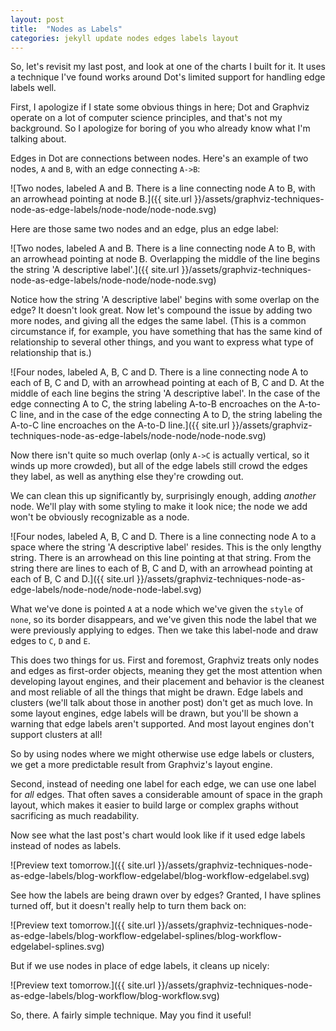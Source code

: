 ```yaml
---
layout: post
title:  "Nodes as Labels"
categories: jekyll update nodes edges labels layout
---
```


So, let's revisit my last post, and look at one of the charts I built for it. It uses a technique I've found works around Dot's limited support for handling edge labels well. 

First, I apologize if I state some obvious things in here; Dot and Graphviz operate on a lot of computer science principles, and that's not my background. So I apologize for boring of you who already know what I'm talking about.

Edges in Dot are connections between nodes. Here's an example of two nodes, `A` and `B`, with an edge connecting `A->B`:

![Two nodes, labeled A and B. There is a line connecting node A to B, with an arrowhead pointing at node B.]({{ site.url }}/assets/graphviz-techniques-node-as-edge-labels/node-node/node-node.svg)

Here are those same two nodes and an edge, plus an edge label:

![Two nodes, labeled A and B. There is a line connecting node A to B, with an arrowhead pointing at node B. Overlapping the middle of the line begins the string 'A descriptive label'.]({{ site.url }}/assets/graphviz-techniques-node-as-edge-labels/node-node/node-node.svg)

Notice how the string 'A descriptive label' begins with some overlap on the edge? It doesn't look great. Now let's compound the issue by adding two more nodes, and giving all the edges the same label. (This is a common circumstance if, for example, you have something that has the same kind of relationship to several other things, and you want to express what type of relationship that is.)

![Four nodes, labeled A, B, C and D. There is a line connecting node A to each of B, C and D, with an arrowhead pointing at each of B, C and D. At the middle of each line begins the string 'A descriptive label'. In the case of the edge connecting A to C, the string labeling A-to-B encroaches on the A-to-C line, and in the case of the edge connecting A to D, the string labeling the A-to-C line encroaches on the A-to-D line.]({{ site.url }}/assets/graphviz-techniques-node-as-edge-labels/node-node/node-node.svg)

Now there isn't quite so much overlap (only `A->C` is actually vertical, so it winds up more crowded), but all of the edge labels still crowd the edges they label, as well as anything else they're crowding out.

We can clean this up significantly by, surprisingly enough, adding _another_ node. We'll play with some styling to make it look nice; the node we add won't be obviously recognizable as a node.

![Four nodes, labeled A, B, C and D. There is a line connecting node A to a space where the string 'A descriptive label' resides. This is the only lengthy string. There is an arrowhead on this line pointing at that string. From the string there are lines to each of B, C and D, with an arrowhead pointing at each of B, C and D.]({{ site.url }}/assets/graphviz-techniques-node-as-edge-labels/node-node/node-node-label.svg)

What we've done is pointed `A` at a node which we've given the `style` of `none`, so its border disappears, and we've given this node the label that we were previously applying to edges. Then we take this label-node and draw edges to `C`, `D` and `E`.

This does two things for us. First and foremost, Graphviz treats only nodes and edges as first-order objects, meaning they get the most attention when developing layout engines, and their placement and behavior is the cleanest and most reliable of all the things that might be drawn. Edge labels and clusters (we'll talk about those in another post) don't get as much love. In some layout engines, edge labels will be drawn, but you'll be shown a warning that edge labels aren't supported. And most layout engines don't support clusters at all!

So by using nodes where we might otherwise use edge labels or clusters, we get a more predictable result from Graphviz's layout engine.

Second, instead of needing one label for each edge, we can use one label for _all_ edges. That often saves a considerable amount of space in the graph layout, which makes it easier to build large or complex graphs without sacrificing as much readability.

Now see what the last post's chart would look like if it used edge labels instead of nodes as labels.

![Preview text tomorrow.]({{ site.url }}/assets/graphviz-techniques-node-as-edge-labels/blog-workflow-edgelabel/blog-workflow-edgelabel.svg)

See how the labels are being drawn over by edges? Granted, I have splines turned off, but it doesn't really help to turn them back on:

![Preview text tomorrow.]({{ site.url }}/assets/graphviz-techniques-node-as-edge-labels/blog-workflow-edgelabel-splines/blog-workflow-edgelabel-splines.svg)

But if we use nodes in place of edge labels, it cleans up nicely:

![Preview text tomorrow.]({{ site.url }}/assets/graphviz-techniques-node-as-edge-labels/blog-workflow/blog-workflow.svg)

So, there. A fairly simple technique. May you find it useful!
